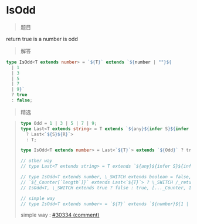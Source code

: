 # IsOdd

<BtnGroup 
	issue="https://tsch.js.org/30301/solutions"
	answer="https://github.com/type-challenges/type-challenges/issues/32295"
/>

> 题目

return true is a number is odd

> 解答

```ts
type IsOdd<T extends number> = `${T}` extends `${number | ""}${
  | 1
  | 3
  | 5
  | 7
  | 9}`
  ? true
  : false;
```

> 精选

<BtnGroup 
	featured="https://github.com/type-challenges/type-challenges/issues/30324"
/>

> ```ts
> type Odd = 1 | 3 | 5 | 7 | 9;
> type Last<T extends string> = T extends `${any}${infer S}${infer R}`
>   ? Last<`${S}${R}`>
>   : T;
>
> type IsOdd<T extends number> = Last<`${T}`> extends `${Odd}` ? true : false;
>
> // other way
> // type Last<T extends string> = T extends `${any}${infer S}${infer R}` ? Last<`${S}${R}`> : T;
>
> // type IsOdd<T extends number, \_SWITCH extends boolean = false, \_Counter extends 1[] = []> =
> // `${_Counter[`length`]}` extends Last<`${T}`> ? \_SWITCH /_return_/ :
> // IsOdd<T, \_SWITCH extends true ? false : true, [..._Counter, 1]>;
>
> // simple way
> // type IsOdd<T extends number> = `${T}` extends `${number}${1 | 3 | 5 | 7 | 9}` ? true : false;
> ```
>
> simple way : [#30334 (comment)](https://github.com/type-challenges/type-challenges/issues/30334#issue-1929313282)
